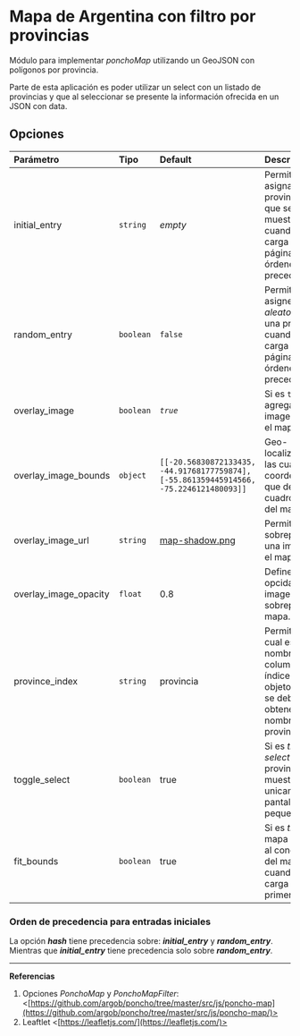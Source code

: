 # Mapa de Argentina con filtro por provincias

Módulo para implementar _ponchoMap_ utilizando un GeoJSON con polígonos por provincia.

Parte de esta aplicación es poder utilizar un select con un listado de provincias y que al seleccionar se presente la información ofrecida en un JSON con data.

## Opciones

| Parámetro | Tipo | Default | Descripción |
|:---|:---|:---|:---|
| initial_entry | `string` | _empty_ | Permite asignar una provincia para que se muestre cuando se carga la página. (Ver órdenes de precedencia). |
| random_entry | `boolean` | `false` | Permite que se asigne _aleatoriamente_ una provincia cuando se carga la página. (Ver órdenes de precedencia). |
| overlay_image | `boolean`| _`true`_ | Si es `true`, agrega una imagen sobre el mapa OSM. |
| overlay_image_bounds | `object` | `[[-20.56830872133435, -44.91768177759874],[-55.861359445914566, -75.2246121480093]]` |  Geo-localización de las cuatro coordenadas que definen el cuadro visible del mapa. |
| overlay_image_url | `string` | [map-shadow.png](https://www.argentina.gob.ar/sites/default/files/map-shadow.png) | Permite sobreponer una imagen en el mapa OSM. |
| overlay_image_opacity | `float`| 0.8 | Define la opcidad de la imagen sobrepuesta al mapa. |
| province_index | `string`| provincia | Permite definir cual es el nombre de la columna, o índice del objeto; dónde se debe obtener el nombre de la provincia. |
| toggle_select | `boolean`| true | Si es _true_, el _select_ de provincias, se muestra unicamente en pantallas pequeñas. |
| fit_bounds | `boolean`| true | Si es _true_, el mapa se ajusta al conetenido del mapa cuando se carga por primera vez. |


### Orden de precedencia para entradas iniciales

La opción _**hash**_ tiene precedencia sobre: _**initial_entry**_ y _**random_entry**_. Mientras que _**initial_entry**_ tiene precedencia solo sobre _**random_entry**_.

----

**Referencias**

1. Opciones _PonchoMap_ y _PonchoMapFilter_: <[https://github.com/argob/poncho/tree/master/src/js/poncho-map](https://github.com/argob/poncho/tree/master/src/js/poncho-map/)>
2. Leaftlet <[https://leafletjs.com/](https://leafletjs.com/)>